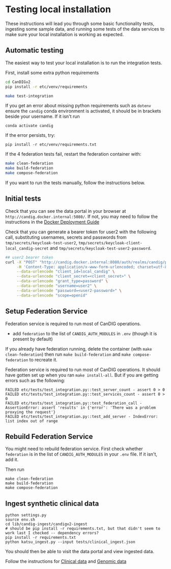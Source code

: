 # Testing local installation

These instructions will lead you through some basic functionality tests, ingesting some sample data, and running some tests of the data services to make sure your local installation is working as expected.

## Automatic testing

The easiest way to test your local installation is to run the integration tests.

First, install some extra python requirements

```bash
cd CanDIGv2
pip install -r etc/venv/requirements
```

```bash
make test-integration
```

If you get an error about missing python requirements such as `dotenv` ensure the `candig` conda environment is activated, it should be in brackets beside your username. If it isn't run

```commandline
conda activate candig
```

If the error persists, try:

```commandline
pip install -r etc/venv/requirements.txt
```

If the 4 federation tests fail, restart the federation container with:
```bash
make clean-federation
make build-federation
make compose-federation
```

If you want to run the tests manually, follow the instructions below.

## Initial tests

Check that you can see the data portal in your browser at `http://candig.docker.internal:5080/`. If not, you may need to follow the instructions in the [Docker Deployment Guide](./install-docker.md)

Check that you can generate a bearer token for user2 with the following call, substituting usernames, secrets and passwords from `tmp/secrets/keycloak-test-user2`, `tmp/secrets/keycloak-client-local_candig-secret` and `tmp/secrets/keycloak-test-user2-password`.

```bash
## user2 bearer token
curl -X "POST" "http://candig.docker.internal:8080/auth/realms/candig/protocol/openid-connect/token" \
     -H 'Content-Type: application/x-www-form-urlencoded; charset=utf-8' \
     --data-urlencode "client_id=local_candig" \
     --data-urlencode "client_secret=<client_secret>" \
     --data-urlencode "grant_type=password" \
     --data-urlencode "username=user2" \
     --data-urlencode "password=<user2-password>" \
     --data-urlencode "scope=openid"
```

## Setup Federation Service

Federation service is required to run most of CanDIG operations.

- add `federation` to the list of `CANDIG_AUTH_MODULES` in `.env` (though it is present by default)

If you already have federation running, delete the container (with `make clean-federation`) then run
`make build-federation` and `make compose-federation` to recreate it.

Federation service is required to run most of CanDIG operations. It should have gotten set up when you ran `make install-all`. But if you are getting errors such as the following:

```commandline
FAILED etc/tests/test_integration.py::test_server_count - assert 0 > 0
FAILED etc/tests/test_integration.py::test_services_count - assert 0 > 0
FAILED etc/tests/test_integration.py::test_federation_call - AssertionError: assert 'results' in {'error': 'There was a problem proxying the request'}
FAILED etc/tests/test_integration.py::test_add_server - IndexError: list index out of range
```

## Rebuild Federation Service

You might need to rebuild federation service. First check whether `federation` is in the list of `CANDIG_AUTH_MODULES` in your `.env` file. If it isn't, add it.

Then run
```commandline
make clean-federation
make build-federation
make compose-federation
```


## Ingest synthetic clinical data

```commandline
python settings.py
source env.sh
cd lib/candig-ingest/candigv2-ingest
# should be pip install -r requirements.txt, but that didn't seem to work last I checked -- dependency errors?
pip install -r requirements.txt
python katsu_ingest.py --input tests/clinical_ingest.json

```
You should then be able to visit the data portal and view ingested data.


Follow the instructions for [Clinical data](https://github.com/CanDIG/candigv2-ingest#1-clinical-data) and [Genomic data](https://github.com/CanDIG/candigv2-ingest#2-genomic-data)

